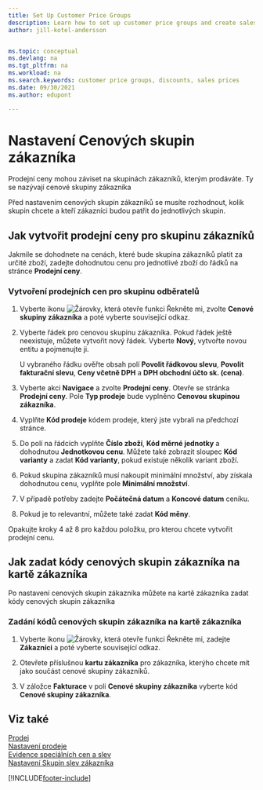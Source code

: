 ```yaml
---
title: Set Up Customer Price Groups
description: Learn how to set up customer price groups and create sales prices for those groups.
author: jill-kotel-andersson


ms.topic: conceptual
ms.devlang: na
ms.tgt_pltfrm: na
ms.workload: na
ms.search.keywords: customer price groups, discounts, sales prices
ms.date: 09/30/2021
ms.author: edupont

---
```


# Nastavení Cenových skupin zákazníka

Prodejní ceny mohou záviset na skupinách zákazníků, kterým prodáváte. Ty se nazývají cenové skupiny zákazníka

Před nastavením cenových skupin zákazníků se musíte rozhodnout, kolik skupin chcete a kteří zákazníci budou patřit do jednotlivých skupin.

## Jak vytvořit prodejní ceny pro skupinu zákazníků

Jakmile se dohodnete na cenách, které bude skupina zákazníků platit za určité zboží, zadejte dohodnutou cenu pro jednotlivé zboží do řádků na stránce **Prodejní ceny**.

### Vytvoření prodejních cen pro skupinu odběratelů

1. Vyberte ikonu ![Žárovky, která otevře funkci Řekněte mi](media/ui-search/search_small.png "Řekněte mi, co chcete dělat<"), zvolte **Cenové skupiny zákazníka** a poté vyberte související odkaz.

2. Vyberte řádek pro cenovou skupinu zákazníka. Pokud řádek ještě neexistuje, můžete vytvořit nový řádek. Vyberte **Nový**, vytvořte novou entitu a pojmenujte ji.

   U vybraného řádku ověřte obsah polí  **Povolit řádkovou slevu**, **Povolit fakturační slevu**, **Ceny včetně DPH** a **DPH obchodní účto sk. (cena)**.

3. Vyberte akci **Navigace** a zvolte **Prodejní ceny**. Otevře se stránka **Prodejní ceny**. Pole **Typ prodeje** bude vyplněno **Cenovou skupinou zákazníka**.

4. Vyplňte **Kód prodeje** kódem prodeje, který jste vybrali na předchozí stránce.

5. Do polí na řádcích vyplňte  **Číslo zboží**, **Kód měrné jednotky** a dohodnutou **Jednotkovou cenu**. Můžete také zobrazit sloupec **Kód varianty** a zadat **Kód varianty**, pokud existuje několik variant zboží.

6. Pokud skupina zákazníků musí nakoupit minimální množství, aby získala dohodnutou cenu, vyplňte pole **Minimální množství**.

7. V případě potřeby zadejte **Počátečná datum** a **Koncové datum** ceníku.

8. Pokud je to relevantní, můžete také zadat **Kód měny**.

Opakujte kroky 4 až 8 pro každou položku, pro kterou chcete vytvořit prodejní cenu.

## Jak zadat kódy cenových skupin zákazníka na kartě zákazníka

Po nastavení cenových skupin zákazníka můžete na kartě zákazníka zadat kódy cenových skupin zákazníka

### Zadání kódů cenových skupin zákazníka na kartě zákazníka

1. Vyberte ikonu ![Žárovky, která otevře funkci Řekněte mi](media/ui-search/search_small.png "Řekněte mi, co chcete dělat"), zadejte **Zákazníci** a poté vyberte související odkaz.

2. Otevřete příslušnou **kartu zákazníka** pro zákazníka, kterýho chcete mít jako součást cenové skupiny zákazníků.

3. V záložce **Fakturace** v poli **Cenové skupiny zákazníka** vyberte kód **Cenové skupiny zákazníka**.


## Viz také

[Prodej](sales-manage-sales.md)  
[Nastavení prodeje](sales-setup-sales.md)  
[Evidence speciálních cen a slev](sales-how-record-sales-price-discount-payment-agreements.md)  
[Nastavení Skupin slev zákazníka](sales-how-to-set-up-customer-discount-groups.md)

[!INCLUDE[footer-include](includes/footer-banner.md)]
